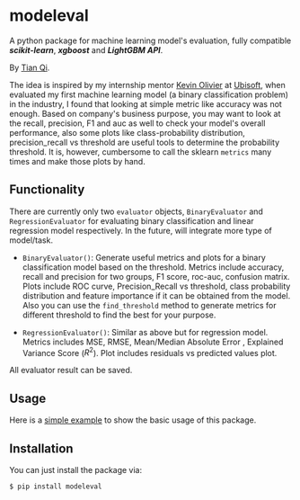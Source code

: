 # modeleval

A python package for machine learning model's evaluation, fully compatible ***scikit-learn***,  ***xgboost*** and  ***LightGBM API***. 

By <a href="https://www.linkedin.com/in/tian-luke-qi/">Tian Qi</a>.

The idea is inspired by my internship mentor <a href="https://www.linkedin.com/in/kevinolivier/">Kevin Olivier</a> at [Ubisoft](https://www.ubisoft.com/en-us/), when evaluated my first machine learning model (a binary classification problem) in the industry, I found that looking at simple metric like accuracy was not enough. Based on company's business purpose, you may want to look at the recall, precision, F1 and auc as well to check your model's overall performance, also some plots like class-probability distribution, precision_recall vs threshold are useful tools to determine the probability threshold. It is, however, cumbersome to call the sklearn `metrics` many times and make those plots by hand.

## Functionality

There are currently only two `evaluator` objects, `BinaryEvaluator` and `RegressionEvaluator` for evaluating binary classification and linear regression model respectively. In the future, will integrate more type of model/task.

* `BinaryEvaluator()`: Generate useful metrics and plots for a binary classification model based on the threshold. Metrics include accuracy, recall and precision for two groups, F1 score, roc-auc, confusion matrix. Plots include ROC curve, Precision_Recall vs threshold, class probability distribution and feature importance if it can be obtained from the model. Also you can use the `find_threshold` method to generate metrics for different threshold to find the best for your purpose.

* `RegressionEvaluator()`: Similar as above but for regression model. Metrics includes MSE, RMSE, Mean/Median Absolute Error , Explained Variance Score ($R^2$). Plot includes residuals vs predicted values plot.

All evaluator result can be saved.

## Usage

Here is a [simple example](./example/examples_binary_classification.ipynb) to show the basic usage of this package.

## Installation

You can just install the package via:

```bash
$ pip install modeleval
```

